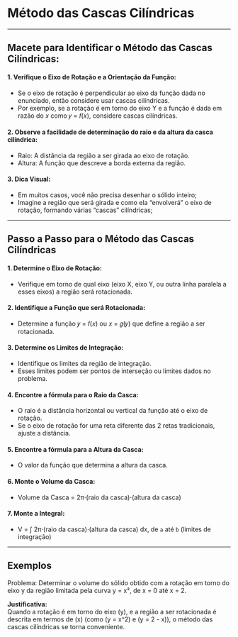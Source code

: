 # Método das Cascas Cilíndricas

---
## Macete para Identificar o Método das Cascas Cilíndricas:

#### 1. Verifique o Eixo de Rotação e a Orientação da Função:<br>
  - Se o eixo de rotação é perpendicular ao eixo da função dada no enunciado, então considere usar cascas cilíndricas.<br>
  - Por exemplo, se a rotação é em torno do eixo Y e a função é dada em razão do 𝑥 como 𝑦 = 𝑓(𝑥),
 considere cascas cilíndricas.<br>

#### 2. Observe a facilidade de determinação do raio e da altura da casca cilíndrica:<br>
  - Raio: A distância da região a ser girada ao eixo de rotação.<br>
  - Altura: A função que descreve a borda externa da região.<br>

#### 3. Dica Visual:<br>
  - Em muitos casos, você não precisa desenhar o sólido inteiro;<br>
  - Imagine a região que será girada e como ela “envolverá” o eixo de rotação, formando várias “cascas” cilíndricas;<br>

---
## Passo a Passo para o Método das Cascas Cilíndricas

#### 1. Determine o Eixo de Rotação:<br>
  - Verifique em torno de qual eixo (eixo X, eixo Y, ou outra linha paralela a esses eixos) a região será rotacionada.<br>

#### 2. Identifique a Função que será Rotacionada:<br>
  - Determine a função 𝑦 = 𝑓(𝑥) ou 𝑥 = 𝑔(𝑦) que define a região a ser rotacionada.<br>

#### 3. Determine os Limites de Integração:<br>
  - Identifique os limites da região de integração.<br>
  - Esses limites podem ser pontos de interseção ou limites dados no problema.<br>

#### 4. Encontre a fórmula para o Raio da Casca:<br>
  - O raio é a distância horizontal ou vertical da função até o eixo de rotação.<br>
  - Se o eixo de rotação for uma reta diferente das 2 retas tradicionais, ajuste a distância.<br>

#### 5. Encontre a fórmula para a Altura da Casca:<br>
  - O valor da função que determina a altura da casca.<br>

#### 6. Monte o Volume da Casca:<br>
  - Volume da Casca = 2π⋅(raio da casca)⋅(altura da casca)

#### 7. Monte a Integral:<br>
  - V = ∫​ 2π⋅(raio da casca)⋅(altura da casca) dx, de `a` até `b` (limites de integração)<br>

---
## Exemplos

Problema: Determinar o volume do sólido obtido com a rotação em torno do eixo y da região limitada pela curva y = x², de x = 0 até x = 2.

**Justificativa:**  
Quando a rotação é em torno do eixo \(y\), e a região a ser rotacionada é descrita em termos de \(x\) (como \(y = x^2\) e \(y = 2 - x\)), o método das cascas cilíndricas se torna conveniente.


